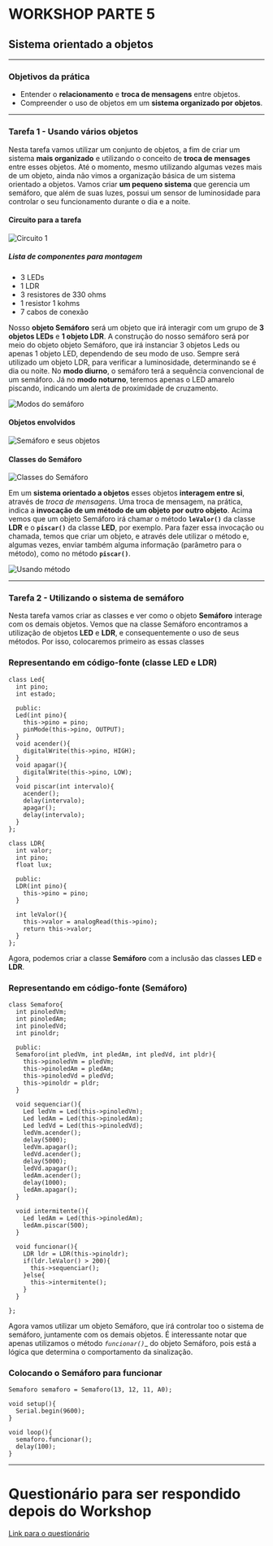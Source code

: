 # WORKSHOP PARTE 5
## Sistema orientado a objetos

---
### Objetivos da prática

- Entender o __relacionamento__ e __troca de mensagens__ entre objetos.
- Compreender o uso de objetos em um __sistema organizado por objetos__.

---
### Tarefa 1 - Usando vários objetos

Nesta tarefa vamos utilizar um conjunto de objetos, a fim de criar um sistema __mais organizado__ e utilizando o conceito de __troca de mensages__ entre esses objetos. Até o momento, mesmo utilizando algumas vezes mais de um objeto, ainda não vimos a organização básica de um sistema orientado a objetos.
Vamos criar __um pequeno sistema__ que gerencia um semáforo, que além de suas luzes, possui um sensor de luminosidade para controlar o seu funcionamento durante o dia e a noite.


#### Circuito para a tarefa
![Circuito 1](Imagens/parte5_1.png)


##### Lista de componentes para montagem
- 3 LEDs
- 1 LDR
- 3 resistores de 330 ohms
- 1 resistor 1 kohms
- 7 cabos de conexão

Nosso __objeto Semáforo__ será um objeto que irá interagir com um grupo de __3 objetos LEDs__ e __1 objeto LDR__. A construção do nosso semáforo será por meio do objeto objeto Semáforo, que irá instanciar 3 objetos Leds ou apenas 1 objeto LED, dependendo de seu modo de uso. Sempre será utilizado um objeto LDR, para verificar a luminosidade, determinando se é dia ou noite.
No __modo diurno__, o semáforo terá a sequência convencional de um semáforo. Já no __modo noturno__, teremos apenas o LED amarelo piscando, indicando um alerta de proximidade de cruzamento.

![Modos do semáforo](Imagens/parte5_2.png)

#### Objetos envolvidos
![Semáforo e seus objetos](Imagens/parte5_3.png)

#### Classes do Semáforo

![Classes do Semáforo](Imagens/parte5_4.png)

Em um __sistema orientado a objetos__ esses objetos __interagem entre si__, através de _troca de mensagens_. Uma troca de mensagem, na prática, indica a __invocação de um método de um objeto por outro objeto__. 
Acima vemos que um objeto Semáforo irá chamar o método __`leValor()`__ da classe __LDR__ e o __`piscar()`__ da classe __LED__, por exemplo. 
Para fazer essa invocação ou chamada, temos que criar um objeto, e através dele utilizar o método e, algumas vezes, enviar também alguma informação (parâmetro para o método), como no método __`piscar()`__. 

![Usando método](Imagens/parte5_5.png)

___

### Tarefa 2 - Utilizando o sistema de semáforo

Nesta tarefa vamos criar as classes e ver como o objeto __Semáforo__ interage com os demais objetos.
Vemos que na classe Semáforo encontramos a utilização de objetos __LED__ e __LDR__, e consequentemente o uso de seus métodos. Por isso, colocaremos primeiro as essas classes

### Representando em código-fonte (classe LED e LDR)

```
class Led{
  int pino;
  int estado;
  
  public:
  Led(int pino){
    this->pino = pino;
    pinMode(this->pino, OUTPUT);
  }
  void acender(){
    digitalWrite(this->pino, HIGH);
  }
  void apagar(){
    digitalWrite(this->pino, LOW);
  }
  void piscar(int intervalo){
    acender();
    delay(intervalo);
    apagar();
    delay(intervalo);
  }
};

class LDR{
  int valor;
  int pino;
  float lux;
  
  public:
  LDR(int pino){
    this->pino = pino;
  }
  
  int leValor(){
    this->valor = analogRead(this->pino);
    return this->valor;
  }
};

```

Agora, podemos criar a classe __Semáforo__ com a inclusão das classes __LED__ e __LDR__.

### Representando em código-fonte (Semáforo)

```
class Semaforo{
  int pinoledVm;
  int pinoledAm;
  int pinoledVd;
  int pinoldr;
  
  public:
  Semaforo(int pledVm, int pledAm, int pledVd, int pldr){
    this->pinoledVm = pledVm;
    this->pinoledAm = pledAm;
    this->pinoledVd = pledVd;
    this->pinoldr = pldr;
  }
  
  void sequenciar(){
    Led ledVm = Led(this->pinoledVm);
    Led ledAm = Led(this->pinoledAm);
    Led ledVd = Led(this->pinoledVd);
    ledVm.acender();
    delay(5000);
    ledVm.apagar();
    ledVd.acender();
    delay(5000);
    ledVd.apagar();
    ledAm.acender();
    delay(1000);
    ledAm.apagar();
  }
  
  void intermitente(){
    Led ledAm = Led(this->pinoledAm);
    ledAm.piscar(500);
  }
  
  void funcionar(){
    LDR ldr = LDR(this->pinoldr);
    if(ldr.leValor() > 200){
      this->sequenciar();
    }else{
      this->intermitente();
    }
  }
  
};

```

Agora vamos utilizar um objeto Semáforo, que irá controlar too o sistema de semáforo, juntamente com os demais objetos. É interessante notar que apenas utilizamos o método _`funcionar()`__ do objeto Semáforo, pois está a lógica que determina o comportamento da sinalização.

### Colocando o Semáforo para funcionar

```
Semaforo semaforo = Semaforo(13, 12, 11, A0);

void setup(){
  Serial.begin(9600);
}

void loop(){
  semaforo.funcionar();
  delay(100);
}

```
---
# Questionário para ser respondido depois do Workshop
 [Link para o questionário](https://docs.google.com/forms/d/1guj-eJKamzxGT-fbIR0lCKtq7HBAaPq17CeLFSADhaY) 
